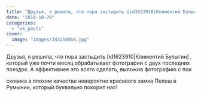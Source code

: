 ```yaml
---
title: "Друзья, я решила, что пора застыдить [id1623910|Климентий Булыгин] , который уже почти месяц обрабат..."
date: "2014-10-29"
categories: 
  - "vk_posts"
cover:
  image: "images/343258564.jpg"
---
```


Друзья, я решила, что пора застыдить \[id1623910|Климентий Булыгин\] , который уже почти месяц обрабатывает фотографии с двух последних поездок. А эффективнее это всего сделать, выложив фотографию с пои

<!--more--> сковика в плохом качестве невероятно красивого замка Пелеш в Румынии, который буквально покорил нас!
